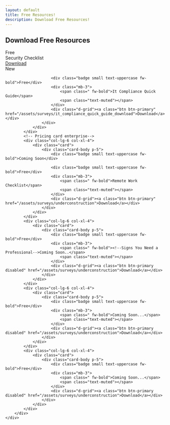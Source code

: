 ```yaml
---
layout: default
title: Free Resources!
description: Download Free Resources!
---
```


<!-- Download section-->
<section class="bg-light py-5">
    <div class="container px-5 my-5">
        <div class="text-center mb-5">
            <h1 class="fw-bolder"><i class="bi bi-cloud-arrow-down-fill"></i> Download Free Resources</h1>
        </div>
        <div class="row gx-5 justify-content-center">
            <!-- Pricing card free-->
            <div class="col-lg-6 col-xl-4">
                <div class="card mb-5 mb-xl-0">
                    <div class="card-body p-5">
                        <div class="badge small text-uppercase fw-bold">Free</div>
                        <div class="mb-3">
                            <span class="fw-bold">Security Checklist</span>
                            <span class="text-muted"></span>
                        </div>
                        <div class="d-grid"><a class="btn btn-primary" href="/assets/surveys/security_checklist_download">Download</a></div>
                    </div>
                </div>
            </div>
            <!-- Pricing card pro-->
            <div class="col-lg-6 col-xl-4">
                <div class="card mb-5 mb-xl-0">
                    <div class="card-body p-5">
						<div class="badge small text-uppercase fw-bold">New</div>
						
                        <div class="badge small text-uppercase fw-bold">Free</div>
                        <div class="mb-3">
                            <span class=" fw-bold">It Compliance Quick Guide</span>
                            <span class="text-muted"></span>
                        </div>
                        <div class="d-grid"><a class="btn btn-primary" href="/assets/surveys/it_compliance_quick_guide_download">Download</a></div>
                    </div>
                </div>
            </div>
            <!-- Pricing card enterprise-->
            <div class="col-lg-6 col-xl-4">
                <div class="card">
                    <div class="card-body p-5">
						<div class="badge small text-uppercase fw-bold">Coming Soon</div>
						
                        <div class="badge small text-uppercase fw-bold">Free</div>
                        <div class="mb-3">
                            <span class=" fw-bold">Remote Work Checklist</span>
                            <span class="text-muted"></span>
                        </div>
                        <div class="d-grid"><a class="btn btn-primary" href="/assets/surveys/underconstruction">Download</a></div>
                    </div>
                </div>
            </div>
            <div class="col-lg-6 col-xl-4">
                <div class="card">
                    <div class="card-body p-5">
                        <div class="badge small text-uppercase fw-bold">Free</div>
                        <div class="mb-3">
                            <span class=" fw-bold"><!--Signs You Need a Professional-->Coming Soon..</span>
                            <span class="text-muted"></span>
                        </div>
                        <div class="d-grid"><a class="btn btn-primary disabled" href="/assets/surveys/underconstruction">Download</a></div>
                    </div>
                </div>
            </div>
            <div class="col-lg-6 col-xl-4">
                <div class="card">
                    <div class="card-body p-5">
                        <div class="badge small text-uppercase fw-bold">Free</div>
                        <div class="mb-3">
                            <span class=" fw-bold">Coming Soon...</span>
                            <span class="text-muted"></span>
                        </div>
                        <div class="d-grid"><a class="btn btn-primary disabled" href="/assets/surveys/underconstruction">Download</a></div>
                    </div>
                </div>
            </div>
            <div class="col-lg-6 col-xl-4">
                <div class="card">
                    <div class="card-body p-5">
                        <div class="badge small text-uppercase fw-bold">Free</div>
                        <div class="mb-3">
                            <span class=" fw-bold">Coming Soon...</span>
                            <span class="text-muted"></span>
                        </div>
                        <div class="d-grid"><a class="btn btn-primary disabled" href="/assets/surveys/underconstruction">Download</a></div>
                    </div>
                </div>
            </div>
        </div>
    </div>
</section>
